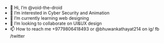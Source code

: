 - 👋 Hi, I’m @void-the-droid
- 👀 I’m interested in Cyber Security and Animation
- 🌱 I’m currently learning web designing 
- 💞️ I’m looking to collaborate on UI&UX design
- 📫 How to reach me +9779806418493 or @bhuwankathayat214 on ig/ fb /twitter

<!---
void-the-droid/void-the-droid is a ✨ special ✨ repository because its `README.md` (this file) appears on your GitHub profile.
You can click the Preview link to take a look at your changes.
--->
